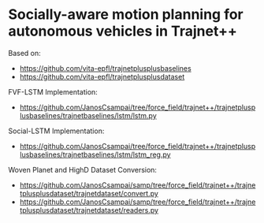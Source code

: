 # Socially-aware motion planning for autonomous vehicles in Trajnet++
Based on:
- https://github.com/vita-epfl/trajnetplusplusbaselines
- https://github.com/vita-epfl/trajnetplusplusdataset

FVF-LSTM Implementation: 
- https://github.com/JanosCsampai/tree/force_field/trajnet++/trajnetplusplusbaselines/trajnetbaselines/lstm/lstm.py
  
Social-LSTM Implementation:
- https://github.com/JanosCsampai/tree/force_field/trajnet++/trajnetplusplusbaselines/trajnetbaselines/lstm/lstm_reg.py
  
Woven Planet and HighD Dataset Conversion:
- https://github.com/JanosCsampai/samp/tree/force_field/trajnet++/trajnetplusplusdataset/trajnetdataset/convert.py
- https://github.com/JanosCsampai/samp/tree/force_field/trajnet++/trajnetplusplusdataset/trajnetdataset/readers.py
